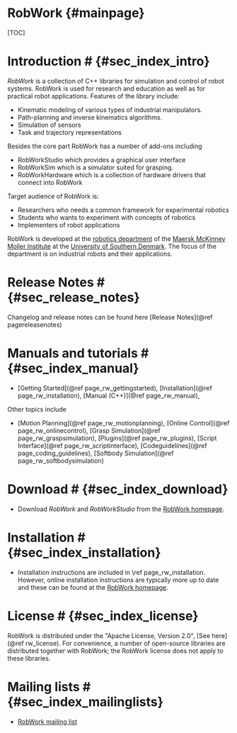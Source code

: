 RobWork   {#mainpage}
========
		
[TOC]

# Introduction # {#sec_index_intro}

*RobWork* is a collection of C++ libraries for simulation and control
of robot systems. RobWork is used for research and education as well
as for practical robot applications. Features of the library include:

- Kinematic modeling of various types of industrial manipulators.
- Path-planning and inverse kinematics algorithms.
- Simulation of sensors
- Task and trajectory representations

Besides the core part RobWork has a number of add-ons including

- RobWorkStudio which provides a graphical user interface
- RobWorkSim which is a simulator suited for grasping.
- RobWorkHardware which is a collection of hardware drivers that connect into RobWork

Target audience of RobWork is:
- Researchers who needs a common framework for experimental robotics
- Students who wants to experiment with concepts of robotics
- Implementers of robot applications


RobWork is developed at the <a
href="http://www.mip.sdu.dk/robotics">robotics department</a> of the
<a href="http://www.sdu.dk/mmmi">Maersk McKinney Moller Institute</a>
at the <a href="http://www.sdu.dk">University of Southern
Denmark</a>. The focus of the department is on industrial robots and
their applications.


# Release Notes # {#sec_release_notes}
Changelog and release notes can be found here [Release Notes](@ref pagereleasenotes)

# Manuals and tutorials # {#sec_index_manual}

- [Getting Started](@ref page_rw_gettingstarted), [Installation](@ref page_rw_installation), 
[Manual (C++)](@ref page_rw_manual), 

Other topics include
- [Motion Planning](@ref page_rw_motionplanning), [Online Control](@ref page_rw_onlinecontrol), 
[Grasp Simulation](@ref page_rw_graspsimulation), [Plugins](@ref page_rw_plugins), 
[Script Interface](@ref page_rw_scriptinterface), [Codeguidelines](@ref page_coding_guidelines),
[Softbody Simulation](@ref page_rw_softbodysimulation)  


# Download # {#sec_index_download}
- Download *RobWork* and *RobWorkStudio* from the <a href="http://www.robwork.dk">RobWork homepage</a>.

# Installation # {#sec_index_installation}
- Installation instructions are included in \ref page_rw_installation. However, online installation
instructions are typically more up to date and these can be found at the <a href="http://www.robwork.dk">RobWork homepage</a>.

# License # {#sec_index_license}
RobWork is distributed under the "Apache License, Version 2.0", [See here](@ref rw_license). For convenience, a number of
open-source libraries are distributed together with RobWork; the
RobWork license does not apply to these libraries.

# Mailing lists # {#sec_index_mailinglists}
- <a href="http://www.mip.sdu.dk/robwork/joomla/index.php?option=com_content&view=article&id=54&Itemid=57">RobWork mailing list</a>

